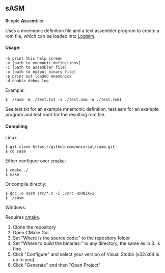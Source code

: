 ## sASM
**S**imple **As**se**m**bler

Uses a mnemonic definition file and a text assembler program to create a rom file,
which can be loaded into [Logisim](https://github.com/LogisimIt/Logisim).

#### Usage:
```
-h print this help screen
-m [path to mnemonic definitions]
-i [path to assembler file]
-o [path to output binary file]
-p print out loaded mnemonics
-d enable debug log
```
Example:
```
$ ./sasm -m ./test.txt -i ./test.asm -o ./test.rom1
```
See test.txt for an example mnemonic definition, test.asm for an example program and test.rom1 for the resulting rom file.
#### Compiling
Linux:
```
$ git clone https://github.com/univrsal/sasm.git
$ cd sasm
```
Either configure over [cmake](https://cmake.org):
```
$ cmake ./
$ make
```
Or compile directly:
```
$ gcc -o sasm src/*.c -I ./src -DUNIX=1
$ ./sasm
```

Windows:

Requires [cmake](https://cmake.org).
1. Clone the repository
2. Open CMake Gui
3. Set "Where is the source code:" to the repository folder
4. Set "Where to build the binaries:" to any directory, the same as in 3. is fine
5. Click "Configure" and select your version of Visual Studio (x32/x64 is up to you)
6. Click "Generate" and then "Open Project"
